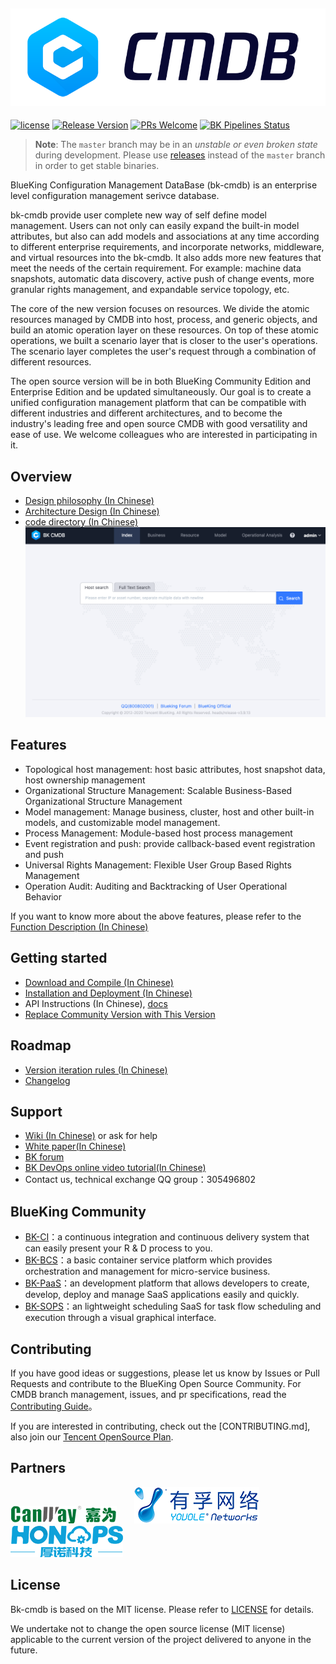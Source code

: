 ![](docs/resource/img/bk-cmdb-en.png)
---
[![license](https://img.shields.io/badge/license-mit-brightgreen.svg?style=flat)](https://github.com/Tencent/bk-cmdb/blob/master/LICENSE.txt)
[![Release Version](https://img.shields.io/badge/release-3.2.19-brightgreen.svg)](https://github.com/Tencent/bk-cmdb/releases)
[![PRs Welcome](https://img.shields.io/badge/PRs-welcome-brightgreen.svg)](https://github.com/Tencent/bk-cmdb/pulls)
[![BK Pipelines Status](https://api.bkdevops.qq.com/process/api/external/pipelines/projects/cc/p-c02db56ac633447eb2e740b3fd0b6d2b/badge?X-DEVOPS-PROJECT-ID=cc)](http://api.bkdevops.qq.com/process/api-html/user/builds/projects/cc/pipelines/p-c02db56ac633447eb2e740b3fd0b6d2b/latestFinished?X-DEVOPS-PROJECT-ID=cc)

> **Note**: The `master` branch may be in an *unstable or even broken state* during development.
Please use [releases](https://github.com/tencent/bk-cmdb/releases) instead of the `master` branch in order to get stable binaries.

BlueKing Configuration Management DataBase (bk-cmdb) is an enterprise level configuration management serivce database. 

bk-cmdb provide user complete new way of self define model management. Users can not only can easily expand the built-in model attributes, but also can add models and associations at any time according to different enterprise requirements, and incorporate networks, middleware, and virtual resources into the bk-cmdb. It also adds more new features that meet the needs of the certain requirement. For example: machine data snapshots, automatic data discovery, active push of change events, more granular rights management, and expandable service topology, etc. 

The core of the new version focuses on resources. We divide the atomic resources managed by CMDB into host, process, and generic objects, and build an atomic operation layer on these resources. On top of these atomic operations, we built a scenario layer that is closer to the user's operations. The scenario layer completes the user's request through a combination of different resources.

The open source version will be in both BlueKing Community Edition and Enterprise Edition and be updated simultaneously. Our goal is to create a unified configuration management platform that can be compatible with different industries and different architectures, and to become the industry's leading free and open source CMDB with good versatility and ease of use. We welcome colleagues who are interested in participating in it.

## Overview
* [Design philosophy (In Chinese)](docs/overview/design.md)
* [Architecture Design (In Chinese)](docs/overview/architecture.md)
* [code directory (In Chinese)](docs/overview/code_framework.md)
![front-page](docs/resource/img/frontpage_en.png)


## Features
* Topological host management: host basic attributes, host snapshot data, host ownership management
* Organizational Structure Management: Scalable Business-Based Organizational Structure Management
* Model management: Manage business, cluster, host and other built-in models, and customizable model management.
* Process Management: Module-based host process management
* Event registration and push: provide callback-based event registration and push
* Universal Rights Management: Flexible User Group Based Rights Management
* Operation Audit: Auditing and Backtracking of User Operational Behavior

If you want to know more about the above features, please refer to the [Function Description (In Chinese)](http://bk.tencent.com/document/bkprod/000120.html)

## Getting started
* [Download and Compile (In Chinese)](docs/overview/source_compile.md)
* [Installation and Deployment (In Chinese)](docs/overview/installation.md)
* API Instructions (In Chinese), [docs](docs/apidoc)
* [Replace Community Version with This Version](docs/overview/upgrade-from-ce.md)

## Roadmap
* [Version iteration rules (In Chinese)](docs/VERSION.md)
* [Changelog](version.md)

## Support
- [Wiki (In Chinese)](https://github.com/Tencent/bk-cmdb/wiki) or ask for help
- [White paper(In Chinese)](https://docs.bk.tencent.com/cmdb/)
- [BK forum](https://bk.tencent.com/s-mart/community)
- [BK DevOps online video tutorial(In Chinese)](https://cloud.tencent.com/developer/edu/major-100008)
- Contact us, technical exchange QQ group：305496802

## BlueKing Community
- [BK-CI](https://github.com/Tencent/bk-ci)：a continuous integration and continuous
 delivery system that can easily present your R & D process to you.
- [BK-BCS](https://github.com/Tencent/bk-bcs)：a basic container service platform which provides
 orchestration and management for micro-service business.
- [BK-PaaS](https://github.com/Tencent/bk-PaaS)：an development platform that allows developers to create, develop, deploy and manage SaaS applications easily and quickly.
- [BK-SOPS](https://github.com/Tencent/bk-sops)：an lightweight scheduling SaaS  for task flow
 scheduling and execution through a visual graphical interface. 

## Contributing
If you have good ideas or suggestions, please let us know by Issues or Pull Requests and contribute to the BlueKing
 Open Source Community. For CMDB branch management, issues, and pr specifications, read the
 [Contributing Guide](docs/CONTRIBUTING.md)。

If you are interested in contributing, check out the [CONTRIBUTING.md], also join our
 [Tencent OpenSource Plan](https://opensource.tencent.com/contribution).

## Partners

![jiawei](docs/resource/img/jiawei-logo.png)　　![youole](docs/resource/img/youole-logo.png)　　![honops](docs/resource/img/honops-logo.png)


## License
Bk-cmdb is based on the MIT license. Please refer to [LICENSE](LICENSE) for details.

We undertake not to change the open source license (MIT license) applicable to the current version of the project delivered to anyone in the future.
